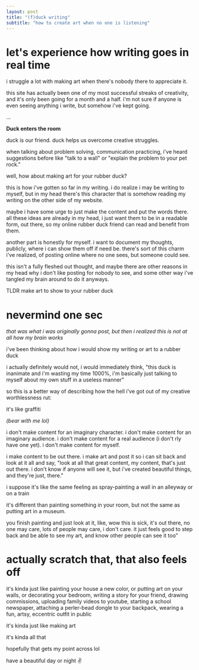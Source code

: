 ```yaml
---
layout: post
title: "(f)duck writing"
subtitle: "how to create art when no one is listening"
---
```


# let's experience how writing goes in real time

i struggle a lot with making art when there's nobody there to appreciate it.

this site has actually been one of my most successful streaks of creativity, and it's only been going for a month and a half. i'm not sure if anyone is even seeing anything i write, but somehow i've kept going.

...

**Duck enters the room**

duck is our friend. duck helps us overcome creative struggles.

when talking about problem solving, communication practicing, i've heard suggestions before like "talk to a wall" or "explain the problem to your pet rock."

well, how about making art for your rubber duck?

this is how i've gotten so far in my writing. i do realize i may be writing to myself, but in my head there's this character that is somehow reading my writing on the other side of my website.

maybe i have some urge to just make the content and put the words there. all these ideas are already in my head, i just want them to be in a readable form, out there, so my online rubber duck friend can read and benefit from them.

another part is honestly for myself. i want to document my thoughts, publicly, where i can show them off if need be. there's sort of this charm i've realized, of posting online where no one sees, but someone could see.

this isn't a fully fleshed out thought, and maybe there are other reasons in my head why i don't like posting for nobody to see, and some other way i've tangled my brain around to do it anyways.

TLDR make art to show to your rubber duck

# nevermind one sec

_that was what i was originally gonna post, but then i realized this is not at all how my brain works_

i've been thinking about how i would show my writing or art to a rubber duck

i actually definitely would not, i would immediately think, "this duck is inanimate and i'm wasting my time 1000%, i'm basically just talking to myself about my own stuff in a useless manner"

so this is a better way of describing how the hell i've got out of my creative worthlessness rut:

it's like graffiti

_(bear with me lol)_

i don't make content for an imaginary character. i don't make content for an imaginary audience. i don't make content for a real audience (i don't rly have one yet). i don't make content for myself.

i make content to be out there. i make art and post it so i can sit back and look at it all and say, "look at all that great content, my content, that's just out there. i don't know if anyone will see it, but i've created beautiful things, and they're just, there."

i suppose it's like the same feeling as spray-painting a wall in an alleyway or on a train

it's different than painting something in your room, but not the same as putting art in a museum.

you finish painting and just look at it, like, wow this is sick, it's out there, no one may care, lots of people may care, i don't care. it just feels good to step back and be able to see my art, and know other people can see it too"

# actually scratch that, that also feels off

it's kinda just like painting your house a new color, or putting art on your walls, or decorating your bedroom, writing a story for your friend, drawing commissions, uploading family videos to youtube, starting a school newspaper, attaching a perler-bead dongle to your backpack, wearing a fun, artsy, eccentric outfit in public

it's kinda just like making art

it's kinda all that

hopefully that gets my point across lol

have a beautiful day or night ✌️
